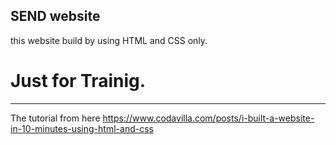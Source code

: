 ## SEND website
this website build by using HTML and CSS only.
# Just for Trainig.



------------------------------


The tutorial from here https://www.codavilla.com/posts/i-built-a-website-in-10-minutes-using-html-and-css